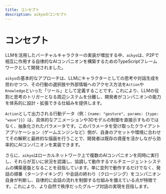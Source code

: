 ```yaml
---
title: コンセプト
description: aikyoのコンセプト
---
```


# コンセプト

LLMを活用したバーチャルキャラクターの実装が増加する中、`aikyo`は、P2Pで相互に作用する自律的なAIコンパニオンを構築するためのTypeScriptフレームワークとして開発されました。

`aikyo`の基本的なアプローチは、LLMにキャラクターとしての思考や対話生成を担わせつつ、その行動の選択肢や外部情報へのアクセス方法を`Action`や`Knowledge`といった「ツール」として定義することです。これにより、LLMの役割と思考のトリガーとなる周辺システムを分離し、開発者がコンパニオンの能力を体系的に設計・拡張できる仕組みを提供します。

`Action`として出力される行動データ（例：`{name: "gesture", params: {type: "wave"}}`）は、具体的なアニメーションや3Dモデルの制御を直接示すものではなく、抽象化されたパラメータです。このパラメータを受け取ったクライアントアプリケーション（ゲームエンジンなど）側が、自身のアセットや環境に合わせてその解釈と最終的な描画を行うことで、開発者は既存の資産を活かしながら効率的にAIコンパニオンを実装できます。

さらに、`aikyo`はローカルネットワーク上で複数のAIコンパニオンを同時に実行し、それらが互いに状況を認識し、協調して動作するマルチエージェントシステムの構築基盤となることを目指しています。単に並列で動作するだけでなく、発話の順番（ターンテイキング）や会話の終わり（クロージング）をコンパニオン自身が判断し、自律的に会話の流れを制御する仕組みを備えている点が特徴です。これにより、より自然で秩序だったグループ対話の実現を目指します。